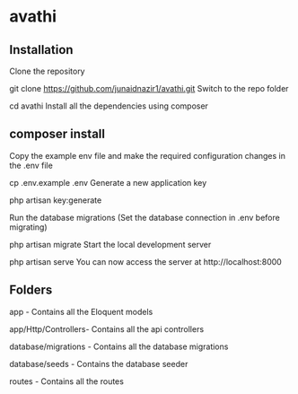 # avathi

## Installation

Clone the repository

git clone https://github.com/junaidnazir1/avathi.git
Switch to the repo folder

cd avathi
Install all the dependencies using composer

## composer install


Copy the example env file and make the required configuration changes in the .env file

cp .env.example .env
Generate a new application key

php artisan key:generate


Run the database migrations (Set the database connection in .env before migrating)

php artisan migrate
Start the local development server


php artisan serve
You can now access the server at http://localhost:8000


## Folders

app - Contains all the Eloquent models

app/Http/Controllers- Contains all the api controllers

database/migrations - Contains all the database migrations

database/seeds - Contains the database seeder

routes - Contains all the  routes 


